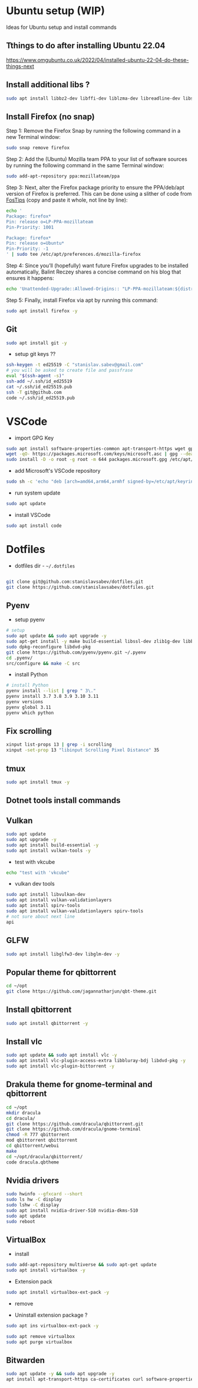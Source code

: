 # Ubuntu setup (WIP)

Ideas for Ubuntu setup and install commands

## Tthings to do after installing Ubuntu 22.04
https://www.omgubuntu.co.uk/2022/04/installed-ubuntu-22-04-do-these-things-next


## Install additional libs ?

```bash
sudo apt install libbz2-dev libffi-dev liblzma-dev libreadline-dev libsqlite3-dev libssl-dev tk-dev zlib1g-dev -y
```


## Install Firefox (no snap)

Step 1: Remove the Firefox Snap by running the following command in a new Terminal window:
```bash
sudo snap remove firefox
```

Step 2: Add the (Ubuntu) Mozilla team PPA to your list of software sources by running the following command in the same Terminal window:
```bash
sudo add-apt-repository ppa:mozillateam/ppa
```

Step 3: Next, alter the Firefox package priority to ensure the PPA/deb/apt version of Firefox is preferred. This can be done using a slither of code from [FosTips](https://fostips.com/ubuntu-21-10-two-firefox-remove-snap/) (copy and paste it whole, not line by line):
```bash
echo '
Package: firefox*
Pin: release o=LP-PPA-mozillateam
Pin-Priority: 1001

Package: firefox*
Pin: release o=Ubuntu*
Pin-Priority: -1
' | sudo tee /etc/apt/preferences.d/mozilla-firefox
```

Step 4: Since you’ll (hopefully) want future Firefox upgrades to be installed automatically, Balint Reczey shares a concise command on his blog that ensures it happens:
```bash
echo 'Unattended-Upgrade::Allowed-Origins:: "LP-PPA-mozillateam:${distro_codename}";' | sudo tee /etc/apt/apt.conf.d/51unattended-upgrades-firefox
```

Step 5: Finally, install Firefox via apt by running this command:
```bash
sudo apt install firefox -y
```

## Git
```bash
sudo apt install git -y
```

- setup git keys ??

```bash
ssh-keygen -t ed25519 -C "stanislav.sabev@gmail.com"
# you will be asked to create file and passfrase
eval "$(ssh-agent -s)"
ssh-add ~/.ssh/id_ed25519
cat ~/.ssh/id_ed25519.pub
ssh -T git@github.com
code ~/.ssh/id_ed25519.pub
```

# VSCode

- import GPG Key
```bash
sudo apt install software-properties-common apt-transport-https wget gpg -y
wget -qO- https://packages.microsoft.com/keys/microsoft.asc | gpg --dearmor > packages.microsoft.gpg
sudo install -D -o root -g root -m 644 packages.microsoft.gpg /etc/apt/keyrings/packages.microsoft.gpg
```
- add Microsoft's VSCode repository
```bash
sudo sh -c 'echo "deb [arch=amd64,arm64,armhf signed-by=/etc/apt/keyrings/packages.microsoft.gpg] https://packages.microsoft.com/repos/code stable main" > /etc/apt/sources.list.d/vscode.list'
```
- run system update
```bash
sudo apt update
```

- install VSCode
```bash
sudo apt install code
```

# Dotfiles

- dotfiles dir - `~/.dotfiles`

```bash

git clone git@github.com:stanislavsabev/dotfiles.git
git clone https://github.com/stanislavsabev/dotfiles.git

```

## Pyenv

- setup pyenv

```bash
# setup
sudo apt update && sudo apt upgrade -y
sudo apt-get install -y make build-essential libssl-dev zlib1g-dev libbz2-dev libreadline-dev libsqlite3-dev wget curl llvm libncurses5-dev libncursesw5-dev xz-utils tk-dev libffi-dev liblzma-dev python3-openssl libdvd-pkg
sudo dpkg-reconfigure libdvd-pkg
git clone https://github.com/pyenv/pyenv.git ~/.pyenv
cd .pyenv/
src/configure && make -C src
```
- install Python

```bash
# install Python
pyenv install --list | grep " 3\."
pyenv install 3.7 3.8 3.9 3.10 3.11
pyenv versions
pyenv global 3.11
pyenv which python
```

## Fix scrolling

```bash
xinput list-props 13 | grep -i scrolling
xinput -set-prop 13 "libinput Scrolling Pixel Distance" 35
```


## tmux

```bash
sudo apt install tmux -y
```

## Dotnet tools install commands


## Vulkan

```bash
sudo apt update
sudo apt upgrade -y
sudo apt install build-essential -y 
sudo apt install vulkan-tools -y 
```

- test with vkcube

```bash
echo "test with 'vkcube"
```

- vulkan dev tools

```bash
sudo apt install libvulkan-dev 
sudo apt install vulkan-validationlayers
sudo apt install spirv-tools 
sudo apt install vulkan-validationlayers spirv-tools
# not sure about next line
api
```

## GLFW
```bash
sudo apt install libglfw3-dev libglm-dev -y
```

## Popular theme for qbittorrent 

``` bash
cd ~/opt
git clone https://github.com/jagannatharjun/qbt-theme.git
```

## Install qbittorrent
```bash
sudo apt install qbittorrent -y
```

## Install vlc

```bash
sudo apt update && sudo apt install vlc -y
sudo apt install vlc-plugin-access-extra libbluray-bdj libdvd-pkg -y 
sudo apt install vlc-plugin-bittorrent -y
```

## Drakula theme for gnome-terminal and qbittorrent

```bash
cd ~/opt
mkdir dracula
cd dracula/
git clone https://github.com/dracula/qbittorrent.git
git clone https://github.com/dracula/gnome-terminal
chmod -R 777 qbittorrent
mod qbittorrent qbittorrent
cd qbittorrent/webui
make
cd ~/opt/dracula/qbittorrent/
code dracula.qbtheme 

```

## Nvidia drivers

```bash
sudo hwinfo --gfxcard --short
sudo ls hw -C display
sudo lshw -C display
sudo apt install nvidia-driver-510 nvidia-dkms-510
sudo apt update
sudo reboot
```

## VirtualBox

- install

```bash
sudo add-apt-repository multiverse && sudo apt-get update
sudo apt install virtualbox -y
```

- Extension pack
```bash
sudo apt install virtualbox-ext-pack -y
```

- remove

- Uninstall extension package ?
```bash
sudo apt ins virtualbox-ext-pack -y
```

```bash
sudo apt remove virtualbox
sudo apt purge virtualbox
```

## Bitwarden
```bash
sudo apt update -y && sudo apt upgrade -y
apt install apt-transport-https ca-certificates curl software-properties-common -y

